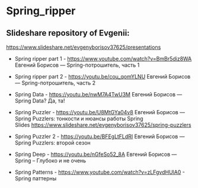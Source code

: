 # Spring_ripper

## Slideshare repository of Evgenii:
https://www.slideshare.net/evgenyborisov37625/presentations

- Spring ripper part 1 - https://www.youtube.com/watch?v=BmBr5diz8WA Евгений Борисов — Spring-потрошитель, часть 1

- Spring ripper part 2 - https://youtu.be/cou_qomYLNU Евгений Борисов — Spring-потрошитель, часть 2

- Spring Data - https://youtu.be/nwM7A4TwU3M Евгений Борисов — Spring Data? Да, та!

- Spring Puzzler - https://youtu.be/U8MtGYa04v8 Евгений Борисов — Spring Puzzlers: тонкости и нюансы работы Spring  
Slides https://www.slideshare.net/evgenyborisov37625/spring-puzzlers

- Spring Puzzler 2 - https://youtu.be/BFEgLtFLdRI Евгений Борисов — Spring Puzzlers: второй сезон

- Spring Deep - https://youtu.be/nGfeSo52_8A Евгений Борисов — Spring – Глубоко и не очень

- Spring Patterns - https://www.youtube.com/watch?v=zLFgvdHUlA0 - Spring паттерны
